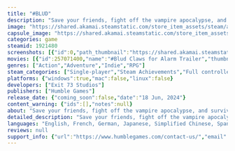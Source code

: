 ```yaml
---
title: "#BLUD"
description: "Save your friends, fight off the vampire apocalypse, and survive the horrors of freshman field hockey practice in #BLUD, a delightfully zany animated dungeon crawler that blurs the line between action RPGs and hyperkinetic 90s cartoons."
image: "https://shared.akamai.steamstatic.com/store_item_assets/steam/apps/1921480/header.jpg?t=1730932868"
capsule_image: "https://shared.akamai.steamstatic.com/store_item_assets/steam/apps/1921480/capsule_231x87.jpg?t=1730932868"
categories: game
steamid: 1921480
screenshots: [{"id":0,"path_thumbnail":"https://shared.akamai.steamstatic.com/store_item_assets/steam/apps/1921480/ss_758f37582fa3646edbf6b40d5b769accc21200fc.600x338.jpg?t=1730932868","path_full":"https://shared.akamai.steamstatic.com/store_item_assets/steam/apps/1921480/ss_758f37582fa3646edbf6b40d5b769accc21200fc.1920x1080.jpg?t=1730932868"},{"id":1,"path_thumbnail":"https://shared.akamai.steamstatic.com/store_item_assets/steam/apps/1921480/ss_3ae62b2d60c3421da9ad8963eb76cab5e5c76e9a.600x338.jpg?t=1730932868","path_full":"https://shared.akamai.steamstatic.com/store_item_assets/steam/apps/1921480/ss_3ae62b2d60c3421da9ad8963eb76cab5e5c76e9a.1920x1080.jpg?t=1730932868"},{"id":2,"path_thumbnail":"https://shared.akamai.steamstatic.com/store_item_assets/steam/apps/1921480/ss_58776f6aebdfd129e328c1a49710ef7ea43cc4c0.600x338.jpg?t=1730932868","path_full":"https://shared.akamai.steamstatic.com/store_item_assets/steam/apps/1921480/ss_58776f6aebdfd129e328c1a49710ef7ea43cc4c0.1920x1080.jpg?t=1730932868"},{"id":3,"path_thumbnail":"https://shared.akamai.steamstatic.com/store_item_assets/steam/apps/1921480/ss_59db6e81a275401d71f60407f2a0bf85689683e6.600x338.jpg?t=1730932868","path_full":"https://shared.akamai.steamstatic.com/store_item_assets/steam/apps/1921480/ss_59db6e81a275401d71f60407f2a0bf85689683e6.1920x1080.jpg?t=1730932868"},{"id":4,"path_thumbnail":"https://shared.akamai.steamstatic.com/store_item_assets/steam/apps/1921480/ss_dbb8bde89de9d3ad2a5a3cc9585545ba0b9b8691.600x338.jpg?t=1730932868","path_full":"https://shared.akamai.steamstatic.com/store_item_assets/steam/apps/1921480/ss_dbb8bde89de9d3ad2a5a3cc9585545ba0b9b8691.1920x1080.jpg?t=1730932868"},{"id":5,"path_thumbnail":"https://shared.akamai.steamstatic.com/store_item_assets/steam/apps/1921480/ss_e8dba43e9a22388c6d38a5475101202df8dc4e10.600x338.jpg?t=1730932868","path_full":"https://shared.akamai.steamstatic.com/store_item_assets/steam/apps/1921480/ss_e8dba43e9a22388c6d38a5475101202df8dc4e10.1920x1080.jpg?t=1730932868"},{"id":6,"path_thumbnail":"https://shared.akamai.steamstatic.com/store_item_assets/steam/apps/1921480/ss_373fa13cca6c97aa6c4fc67a05e26cca63379361.600x338.jpg?t=1730932868","path_full":"https://shared.akamai.steamstatic.com/store_item_assets/steam/apps/1921480/ss_373fa13cca6c97aa6c4fc67a05e26cca63379361.1920x1080.jpg?t=1730932868"}]
movies: [{"id":257071400,"name":"#Blud Claws for Alarm Trailer","thumbnail":"https://shared.akamai.steamstatic.com/store_item_assets/steam/apps/257071400/e19db16a2beb2fc55f65214d20c3df5f5a26d70e/movie_600x337.jpg?t=1730932861","webm":{"480":"http://video.akamai.steamstatic.com/store_trailers/257071400/movie480_vp9.webm?t=1730932861","max":"http://video.akamai.steamstatic.com/store_trailers/257071400/movie_max_vp9.webm?t=1730932861"},"mp4":{"480":"http://video.akamai.steamstatic.com/store_trailers/257071400/movie480.mp4?t=1730932861","max":"http://video.akamai.steamstatic.com/store_trailers/257071400/movie_max.mp4?t=1730932861"},"highlight":true},{"id":257031807,"name":"#BLUD Launch Trailer","thumbnail":"https://shared.akamai.steamstatic.com/store_item_assets/steam/apps/257031807/movie.293x165.jpg?t=1718729957","webm":{"480":"http://video.akamai.steamstatic.com/store_trailers/257031807/movie480_vp9.webm?t=1718729957","max":"http://video.akamai.steamstatic.com/store_trailers/257031807/movie_max_vp9.webm?t=1718729957"},"mp4":{"480":"http://video.akamai.steamstatic.com/store_trailers/257031807/movie480.mp4?t=1718729957","max":"http://video.akamai.steamstatic.com/store_trailers/257031807/movie_max.mp4?t=1718729957"},"highlight":true}]
genres: ["Action","Adventure","Indie","RPG"]
steam_categories: ["Single-player","Steam Achievements","Full controller support","Steam Cloud","Family Sharing"]
platforms: {"windows":true,"mac":false,"linux":false}
developers: ["Exit 73 Studios"]
publishers: ["Humble Games"]
release_date: {"coming_soon":false,"date":"18 Jun, 2024"}
content_warning: {"ids":[],"notes":null}
about: "Save your friends, fight off the vampire apocalypse, and survive the horrors of freshman field hockey practice in #BLUD, a delightfully zany animated dungeon crawler that blurs the line between action RPGs and hyperkinetic 90s cartoons. <br><br>Slaying the undead is just another day at high school for Becky Brewster, new kid in town and latest in an ancient bloodline of spellcasting vampire hunters. Root out demonic infestations through the town’s buzzing social media, and take selfies with demonic forces to analyze their weaknesses. Power up your trusty fiend-thwacking field hockey stick, and level up your latent magic skills through grimoires and school supplies. Master the slaying game with the help of an eclectic cast of hilarious characters, and teach the vampires a thing or two about messing with Carpentersville High!<br><br><strong>Slay the vampiric legions</strong><br><img class=\"bb_img\" src=\"https://shared.akamai.steamstatic.com/store_item_assets/steam/apps/1921480/extras/HG_BLUD_GIF_03.gif?t=1730932868\" /><br>Take on a delightfully macabre menagerie of outrageously mutated animals and vampirically possessed townsfolk. Engage in epic, energetic boss battles as you defend your hometown.<br><br><strong>Small-town dungeon crawl</strong><br><img class=\"bb_img\" src=\"https://shared.akamai.steamstatic.com/store_item_assets/steam/apps/1921480/extras/HG_BLUD_GIF_05.gif?t=1730932868\" /><br>Hunt the forces of evil in high school halls, convenience store aisles, and shopping malls. Discover and accept missions from the town’s social media, and track down evil (and other after-school plans) with modern tech.<br><br><strong>In a class of your own</strong><br><img class=\"bb_img\" src=\"https://shared.akamai.steamstatic.com/store_item_assets/steam/apps/1921480/extras/HG_BLUD_GIF_06.gif?t=1730932868\" /><br>Freshman life is ultrafast-paced—even more so when you’re the vampire-hunting new kid. Assist and befriend and assist a comic cast of quirky and memorable classmates as you find your place as a teenager in the world of #BLUD.<br><br><strong>Upgrade your field arsenal</strong><br><img class=\"bb_img\" src=\"https://shared.akamai.steamstatic.com/store_item_assets/steam/apps/1921480/extras/HG_BLUD_GIF_04.gif?t=1730932868\" /><br>Discover and earn upgrades for Becky’s trusty vampire-slaying field hockey stick to face the mounting challenges, including handy attachments like a grappling hook, shovel, and umbrella shield.<br><br><strong>Uncover fiendish mysteries</strong><br><img class=\"bb_img\" src=\"https://shared.akamai.steamstatic.com/store_item_assets/steam/apps/1921480/extras/HG_BLUD_GIF_02.gif?t=1730932868\" /><br>Research the demonic legions through means archaic and new. Translate your family’s mystic grimoire, and snap selfies with monsters to tag their strengths and weaknesses (just don't let them bite you!).<br><br><strong>Lively undead animated adventure</strong><br><img class=\"bb_img\" src=\"https://shared.akamai.steamstatic.com/store_item_assets/steam/apps/1921480/extras/HG_BLUD_GIF_01.gif?t=1730932868\" /><br>#BLUD is brought to life by Exit 73 Studios, a team of creators with a passion for traditional hand-drawn 2D illustration and animation, the joyous and jubilant cartoons of the modern era, and game development."
detailed_description: "Save your friends, fight off the vampire apocalypse, and survive the horrors of freshman field hockey practice in #BLUD, a delightfully zany animated dungeon crawler that blurs the line between action RPGs and hyperkinetic 90s cartoons. <br><br>Slaying the undead is just another day at high school for Becky Brewster, new kid in town and latest in an ancient bloodline of spellcasting vampire hunters. Root out demonic infestations through the town’s buzzing social media, and take selfies with demonic forces to analyze their weaknesses. Power up your trusty fiend-thwacking field hockey stick, and level up your latent magic skills through grimoires and school supplies. Master the slaying game with the help of an eclectic cast of hilarious characters, and teach the vampires a thing or two about messing with Carpentersville High!<br><br><strong>Slay the vampiric legions</strong><br><img class=\"bb_img\" src=\"https://shared.akamai.steamstatic.com/store_item_assets/steam/apps/1921480/extras/HG_BLUD_GIF_03.gif?t=1730932868\" /><br>Take on a delightfully macabre menagerie of outrageously mutated animals and vampirically possessed townsfolk. Engage in epic, energetic boss battles as you defend your hometown.<br><br><strong>Small-town dungeon crawl</strong><br><img class=\"bb_img\" src=\"https://shared.akamai.steamstatic.com/store_item_assets/steam/apps/1921480/extras/HG_BLUD_GIF_05.gif?t=1730932868\" /><br>Hunt the forces of evil in high school halls, convenience store aisles, and shopping malls. Discover and accept missions from the town’s social media, and track down evil (and other after-school plans) with modern tech.<br><br><strong>In a class of your own</strong><br><img class=\"bb_img\" src=\"https://shared.akamai.steamstatic.com/store_item_assets/steam/apps/1921480/extras/HG_BLUD_GIF_06.gif?t=1730932868\" /><br>Freshman life is ultrafast-paced—even more so when you’re the vampire-hunting new kid. Assist and befriend and assist a comic cast of quirky and memorable classmates as you find your place as a teenager in the world of #BLUD.<br><br><strong>Upgrade your field arsenal</strong><br><img class=\"bb_img\" src=\"https://shared.akamai.steamstatic.com/store_item_assets/steam/apps/1921480/extras/HG_BLUD_GIF_04.gif?t=1730932868\" /><br>Discover and earn upgrades for Becky’s trusty vampire-slaying field hockey stick to face the mounting challenges, including handy attachments like a grappling hook, shovel, and umbrella shield.<br><br><strong>Uncover fiendish mysteries</strong><br><img class=\"bb_img\" src=\"https://shared.akamai.steamstatic.com/store_item_assets/steam/apps/1921480/extras/HG_BLUD_GIF_02.gif?t=1730932868\" /><br>Research the demonic legions through means archaic and new. Translate your family’s mystic grimoire, and snap selfies with monsters to tag their strengths and weaknesses (just don't let them bite you!).<br><br><strong>Lively undead animated adventure</strong><br><img class=\"bb_img\" src=\"https://shared.akamai.steamstatic.com/store_item_assets/steam/apps/1921480/extras/HG_BLUD_GIF_01.gif?t=1730932868\" /><br>#BLUD is brought to life by Exit 73 Studios, a team of creators with a passion for traditional hand-drawn 2D illustration and animation, the joyous and jubilant cartoons of the modern era, and game development."
languages: "English, French, German, Japanese, Simplified Chinese, Spanish - Latin America, Portuguese - Brazil, Korean"
reviews: null
support_info: {"url":"https://www.humblegames.com/contact-us/","email":"info@exit73studios.com"}
---
```



